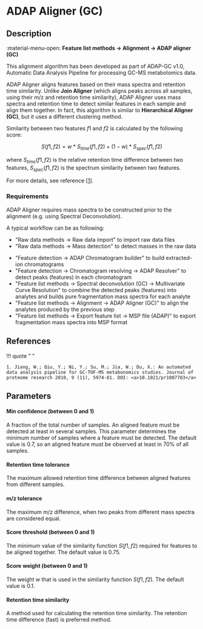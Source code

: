 # **ADAP Aligner (GC)**

## **Description**

:material-menu-open: **Feature list methods → Alignment → ADAP aligner (GC)**

This alignment algorithm has been developed as part of ADAP-GC v1.0, Automatic Data Analysis Pipeline for processing GC-MS metabolomics data.

ADAP Aligner aligns features based on their mass spectra and retention time similarity. Unlike **Join Aligner** (which aligns peaks across all samples, using their m/z and retention time similarity), ADAP Aligner uses mass spectra and retention time to detect similar features in each sample and align them together. In fact, this algorithm is similar to **Hierarchical Aligner (GC)**, but it uses a different clustering method.

Similarity between two features $f1$ and $f2$ is calculated by the following score:

$$S(f1, f2) = w*S_{time}(f1, f2) + (1 - w)*S_{spec}(f1, f2)$$

where $S_{time}(f1, f2)$ is the relative retention time difference between two features, $S_{spec}(f1, f2)$ is the spectrum similarity between two features.

For more details, see reference [[1](#references)].


### **Requirements**

ADAP Aligner requires mass spectra to be constructed prior to the alignment (e.g. using Spectral Deconvolution).

A typical workflow can be as following:

- "Raw data methods → Raw data import" to import raw data files
- "Raw data methods → Mass detection" to detect masses in the raw data

[//]: # (TODO Check if old version is properly "translated" into the new one)

[//]: # ([//]: # &#40;- Old version)

[//]: # (Raw datamethods / Peak detection / ADAP Chromatogram builder builds extracted-ion chromatograms)

[//]: # (Peak list methods / Peak deteciton / Chromatogram deconvoltion detects peaks &#40;features&#41; in each chromatogram&#41;)

- "Feature detection → ADAP Chromatogram builder" to build extracted-ion chromatograms
- "Feature detection → Chromatogram resolving → ADAP Resolver" to detect peaks (features) in each chromatogram
- "Feature list methods → Spectral deconvolution (GC) → Multivariate Curve Resolution" to combine the detected peaks (features) into analytes and builds pure fragmentation mass spectra for each analyte
- "Feature list methods → Alignment → ADAP Aligner (GC)" to align the analytes produced by the previous step
- "Feature list methods → Export feature list → MSP file (ADAP)" to export fragmentation mass spectra into MSP format

## **References**

!!! quote " "

    1. Jiang, W.; Qiu, Y.; Ni, Y.; Su, M.; Jia, W.; Du, X.: An automated data analysis pipeline for GC-TOF-MS metabonomics studies. Journal of proteome research 2010, 9 (11), 5974-81. DOI: <a>10.1021/pr1007703</a>

## **Parameters**

#### **Min confidence (between 0 and 1)** 

A fraction of the total number of samples. An aligned feature must be detected at least in several samples. This parameter determines the minimum number of samples where a feature must be detected. The default value is 0.7, so an aligned feature must be observed at least in 70% of all samples.

#### **Retention time tolerance** 

The maximum allowed retention time difference between aligned features from different samples.

#### **m/z tolerance** 

The maximum m/z difference, when two peaks from different mass spectra are considered equal.

#### **Score threshold (between 0 and 1)** 

The minimum value of the similarity function $S(f1, f2)$ required for features to be aligned together. The default value is 0.75.

#### **Score weight (between 0 and 1)** 

The weight $w$ that is used in the similarity function $S(f1, f2)$. The default value is 0.1.

#### **Retention time similarity** 

A method used for calculating the retention time similarity. The retention time difference (fast) is preferred method.